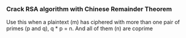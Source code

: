### Crack RSA algorithm with Chinese Remainder Theorem

Use this when a plaintext (m) has ciphered with more than one pair of primes (p and q), q * p = n. And all of them (n) are coprime
